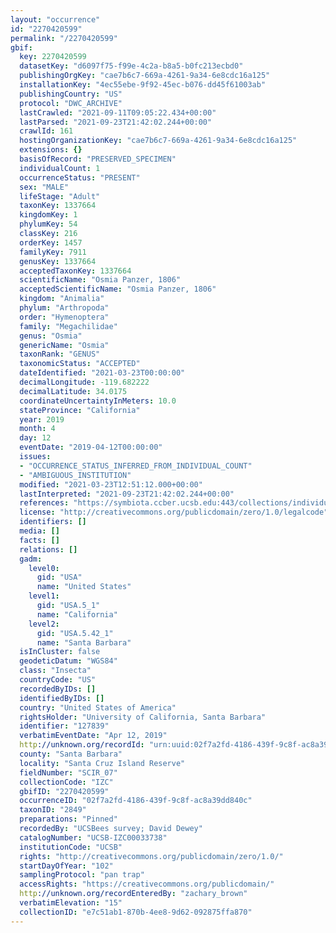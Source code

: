 ```yaml
---
layout: "occurrence"
id: "2270420599"
permalink: "/2270420599"
gbif:
  key: 2270420599
  datasetKey: "d6097f75-f99e-4c2a-b8a5-b0fc213ecbd0"
  publishingOrgKey: "cae7b6c7-669a-4261-9a34-6e8cdc16a125"
  installationKey: "4ec55ebe-9f92-45ec-b076-dd45f61003ab"
  publishingCountry: "US"
  protocol: "DWC_ARCHIVE"
  lastCrawled: "2021-09-11T09:05:22.434+00:00"
  lastParsed: "2021-09-23T21:42:02.244+00:00"
  crawlId: 161
  hostingOrganizationKey: "cae7b6c7-669a-4261-9a34-6e8cdc16a125"
  extensions: {}
  basisOfRecord: "PRESERVED_SPECIMEN"
  individualCount: 1
  occurrenceStatus: "PRESENT"
  sex: "MALE"
  lifeStage: "Adult"
  taxonKey: 1337664
  kingdomKey: 1
  phylumKey: 54
  classKey: 216
  orderKey: 1457
  familyKey: 7911
  genusKey: 1337664
  acceptedTaxonKey: 1337664
  scientificName: "Osmia Panzer, 1806"
  acceptedScientificName: "Osmia Panzer, 1806"
  kingdom: "Animalia"
  phylum: "Arthropoda"
  order: "Hymenoptera"
  family: "Megachilidae"
  genus: "Osmia"
  genericName: "Osmia"
  taxonRank: "GENUS"
  taxonomicStatus: "ACCEPTED"
  dateIdentified: "2021-03-23T00:00:00"
  decimalLongitude: -119.682222
  decimalLatitude: 34.0175
  coordinateUncertaintyInMeters: 10.0
  stateProvince: "California"
  year: 2019
  month: 4
  day: 12
  eventDate: "2019-04-12T00:00:00"
  issues:
  - "OCCURRENCE_STATUS_INFERRED_FROM_INDIVIDUAL_COUNT"
  - "AMBIGUOUS_INSTITUTION"
  modified: "2021-03-23T12:51:12.000+00:00"
  lastInterpreted: "2021-09-23T21:42:02.244+00:00"
  references: "https://symbiota.ccber.ucsb.edu:443/collections/individual/index.php?occid=127839"
  license: "http://creativecommons.org/publicdomain/zero/1.0/legalcode"
  identifiers: []
  media: []
  facts: []
  relations: []
  gadm:
    level0:
      gid: "USA"
      name: "United States"
    level1:
      gid: "USA.5_1"
      name: "California"
    level2:
      gid: "USA.5.42_1"
      name: "Santa Barbara"
  isInCluster: false
  geodeticDatum: "WGS84"
  class: "Insecta"
  countryCode: "US"
  recordedByIDs: []
  identifiedByIDs: []
  country: "United States of America"
  rightsHolder: "University of California, Santa Barbara"
  identifier: "127839"
  verbatimEventDate: "Apr 12, 2019"
  http://unknown.org/recordId: "urn:uuid:02f7a2fd-4186-439f-9c8f-ac8a39dd840c"
  county: "Santa Barbara"
  locality: "Santa Cruz Island Reserve"
  fieldNumber: "SCIR_07"
  collectionCode: "IZC"
  gbifID: "2270420599"
  occurrenceID: "02f7a2fd-4186-439f-9c8f-ac8a39dd840c"
  taxonID: "2849"
  preparations: "Pinned"
  recordedBy: "UCSBees survey; David Dewey"
  catalogNumber: "UCSB-IZC00033738"
  institutionCode: "UCSB"
  rights: "http://creativecommons.org/publicdomain/zero/1.0/"
  startDayOfYear: "102"
  samplingProtocol: "pan trap"
  accessRights: "https://creativecommons.org/publicdomain/"
  http://unknown.org/recordEnteredBy: "zachary_brown"
  verbatimElevation: "15"
  collectionID: "e7c51ab1-870b-4ee8-9d62-092875ffa870"
---
```

